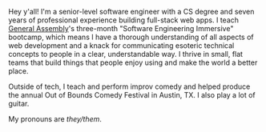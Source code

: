 Hey y'all! I'm a senior-level software engineer with a CS degree and seven years of professional experience building full-stack web apps. I teach [General Assembly](generalassemb.ly/)'s three-month "Software Engineering Immersive" bootcamp, which means I have a thorough understanding of all aspects of web development and a knack for communicating esoteric technical concepts to people in a clear, understandable way. I thrive in small, flat teams that build things that people enjoy using and make the world a better place. 

Outside of tech, I teach and perform improv comedy and helped produce the annual Out of Bounds Comedy Festival in Austin, TX. I also play a lot of guitar. 

My pronouns are *they/them*. 
